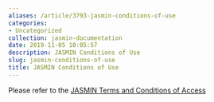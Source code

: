 ```yaml
---
aliases: /article/3793-jasmin-conditions-of-use
categories:
- Uncategorized
collection: jasmin-documentation
date: 2019-11-05 10:05:57
description: JASMIN Conditions of Use
slug: jasmin-conditions-of-use
title: JASMIN Conditions of Use
---
```


Please refer to the [JASMIN Terms and Conditions of
Access](https://accounts.jasmin.ac.uk/account/conditions/)
